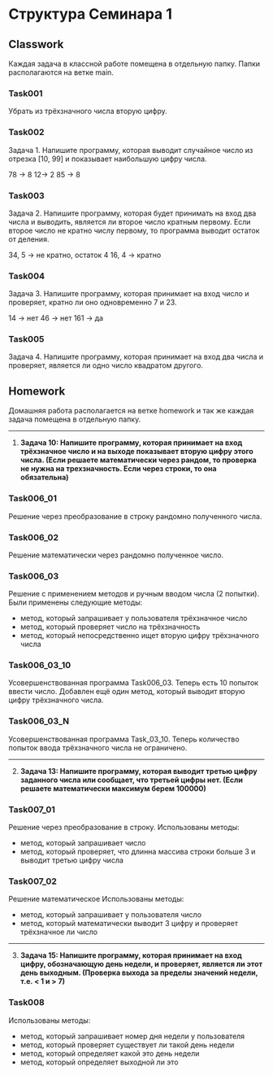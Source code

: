 # Структура Семинара 1

## Classwork

Каждая задача в классной работе помещена в отдельную папку. Папки располагаются на ветке main.

### Task001
Убрать из трёхзначного числа вторую цифру.

### Task002
Задача 1. Напишите программу, которая выводит случайное число из отрезка [10, 99] и показывает наибольшую цифру числа.

78 -> 8
12-> 2
85 -> 8

### Task003
Задача 2. Напишите программу, которая будет принимать на вход два числа и выводить, является ли второе число кратным первому. Если второе число не кратно числу первому, то программа выводит остаток от деления.

34, 5 -> не кратно, остаток 4
16, 4  -> кратно

### Task004
Задача 3. Напишите программу, которая принимает на вход число и проверяет, кратно ли оно одновременно 7 и 23.

14  ->  нет
46  ->  нет
161 ->  да

### Task005
Задача 4. Напишите программу, которая принимает на вход два числа и проверяет, 
является ли одно число квадратом другого.


## Homework

Домашняя работа располагается на ветке homework и так же каждая задача помещена в отдельную папку.

---

1. **Задача 10: Напишите программу, которая принимает на вход трёхзначное число и на выходе показывает вторую цифру этого числа. (Если решаете математически через рандом, то проверка не нужна на трехзначность. Если через строки, то она обязательна)**

### Task006_01

Решение через преобразование в строку рандомно полученного числа.

### Task006_02

Решение математически через рандомно полученное число.

### Task006_03

Решение с применением методов и ручным вводом числа (2 попытки).
Были применены следующие методы:

* метод, который запрашивает у пользователя трёхзначное число
* метод, который проверяет число на трёхзначность
* метод, который непосредственно ищет вторую цифру трёхзначного числа

### Task006_03_10

Усовершенствованная программа Task006_03. Теперь есть 10 попыток ввести число. Добавлен ещё один метод, который выводит вторую цифру трёхзначного числа.

### Task006_03_N

Усовершенствованная программа Task_03_10. Теперь количество попыток ввода трёхзначного числа не ограничено.

---

2. **Задача 13: Напишите программу, которая выводит третью цифру заданного числа или сообщает, что третьей цифры нет. (Если решаете математически максимум берем 100000)**

### Task007_01

Решение через преобразование в строку. Использованы методы:
* метод, который запрашивает число
* метод, который проверяет, что длинна массива строки больше 3 и выводит третью цифру числа

### Task007_02

Решение математическое
Использованы методы:
* метод, который запрашивает у пользователя число
* метод, который математически выводит 3 цифру и проверяет трёхзначное ли число

---

3. **Задача 15: Напишите программу, которая принимает на вход цифру, обозначающую день недели, и проверяет, является ли этот день выходным. (Проверка выхода за пределы значений недели, т.е. < 1 и > 7)**

### Task008

Использованы методы:
* метод, который запрашивает номер дня недели у пользователя
* метод, который проверяет существует ли такой день недели
* метод, который определяет какой это день недели
* метод, который определяет выходной ли это


